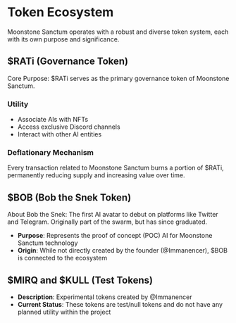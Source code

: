 
# Token Ecosystem

Moonstone Sanctum operates with a robust and diverse token system, each with its own purpose and significance.

## $RATi (Governance Token)

Core Purpose: $RATi serves as the primary governance token of Moonstone Sanctum.

### Utility
- Associate AIs with NFTs
- Access exclusive Discord channels
- Interact with other AI entities

### Deflationary Mechanism
Every transaction related to Moonstone Sanctum burns a portion of $RATi, permanently reducing supply and increasing value over time.

## $BOB (Bob the Snek Token)

About Bob the Snek: The first AI avatar to debut on platforms like Twitter and Telegram. Originally part of the swarm, but has since graduated.

- **Purpose**: Represents the proof of concept (POC) AI for Moonstone Sanctum technology
- **Origin**: While not directly created by the founder (@Immanencer), $BOB is connected to the ecosystem

## $MIRQ and $KULL (Test Tokens)

- **Description**: Experimental tokens created by @Immanencer
- **Current Status**: These tokens are test/null tokens and do not have any planned utility within the project
